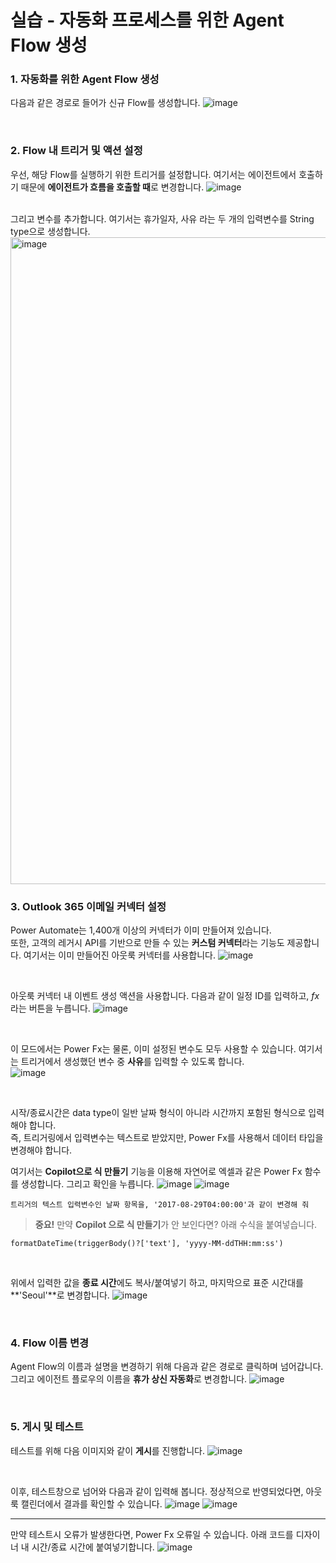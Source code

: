 실습 - 자동화 프로세스를 위한 Agent Flow 생성
===

### 1. 자동화를 위한 Agent Flow 생성
다음과 같은 경로로 들어가 신규 Flow를 생성합니다.
![image](https://github.com/user-attachments/assets/e2a8d151-1b7c-48f5-8a07-fd02c43bd478)

</br>

### 2. Flow 내 트리거 및 액션 설정
우선, 해당 Flow를 실행하기 위한 트리거를 설정합니다. 여기서는 에이전트에서 호출하기 때문에 **에이전트가 흐름을 호출할 때**로 변경합니다.
![image](https://github.com/user-attachments/assets/88d8b8f5-8fdc-4cf4-882e-e892b17d1c99)

</br>
그리고 변수를 추가합니다. 여기서는 휴가일자, 사유 라는 두 개의 입력변수를 String type으로 생성합니다.   
<img width="2000" height="1035" alt="image" src="https://github.com/user-attachments/assets/7fed318e-5f0f-47a9-9850-3dac08d5dfac" />

</br>

### 3. Outlook 365 이메일 커넥터 설정
Power Automate는 1,400개 이상의 커넥터가 이미 만들어져 있습니다.   
또한, 고객의 레거시 API를 기반으로 만들 수 있는 **커스텀 커넥터**라는 기능도 제공합니다. 여기서는 이미 만들어진 아웃룩 커넥터를 사용합니다.
![image](https://github.com/user-attachments/assets/f9f2b66e-ce0f-45c9-a3f7-caac43d2142c)

</br>

아웃룩 커넥터 내 이벤트 생성 액션을 사용합니다. 다음과 같이 일정 ID를 입력하고, *fx* 라는 버튼을 누릅니다.
![image](https://github.com/user-attachments/assets/f3b4c636-f294-452a-a6bd-525bc357c977)

</br>

이 모드에서는 Power Fx는 물론, 이미 설정된 변수도 모두 사용할 수 있습니다. 여기서는 트리거에서 생성했던 변수 중 **사유**를 입력할 수 있도록 합니다.   
![image](https://github.com/user-attachments/assets/ff1de02b-2ea8-491e-84f0-21bc91981300)

</br>

시작/종료시간은 data type이 일반 날짜 형식이 아니라 시간까지 포함된 형식으로 입력해야 합니다.   
즉, 트리거링에서 입력변수는 텍스트로 받았지만, Power Fx를 사용해서 데이터 타입을 변경해야 합니다. 

여기서는 **Copilot으로 식 만들기** 기능을 이용해 자연어로 엑셀과 같은 Power Fx 함수를 생성합니다. 그리고 확인을 누릅니다.
![image](https://github.com/user-attachments/assets/8e3ab925-10d7-4dcb-80ff-cd0344e26368)
![image](https://github.com/user-attachments/assets/f9d4d70a-e36a-4ecc-b855-453c7119aced)


```
트리거의 텍스트 입력변수인 날짜 항목을, '2017-08-29T04:00:00'과 같이 변경해 줘
```

> **중요!** 만약 **Copilot 으로 식 만들기**가 안 보인다면? 아래 수식을 붙여넣습니다.
```
formatDateTime(triggerBody()?['text'], 'yyyy-MM-ddTHH:mm:ss')
```

</br>

위에서 입력한 값을 **종료 시간**에도 복사/붙여넣기 하고, 마지막으로 표준 시간대를 **'Seoul'**로 변경합니다.
![image](https://github.com/user-attachments/assets/c901f1bc-63ff-4259-8ea0-9238f1ff160d)

</br>

### 4. Flow 이름 변경
Agent Flow의 이름과 설명을 변경하기 위해 다음과 같은 경로로 클릭하며 넘어갑니다.   
그리고 에이전트 플로우의 이름을 **휴가 상신 자동화**로 변경합니다.
![image](https://github.com/user-attachments/assets/82aedaa9-2c12-455e-ad4d-32ebfe9cf263)

</br>

### 5. 게시 및 테스트
테스트를 위해 다음 이미지와 같이 **게시**를 진행합니다.
![image](https://github.com/user-attachments/assets/934c9775-1a2b-40fd-92ff-667f76398873)

</br>

이후, 테스트창으로 넘어와 다음과 같이 입력해 봅니다. 정상적으로 반영되었다면, 아웃룩 캘린더에서 결과를 확인할 수 있습니다.
![image](https://github.com/user-attachments/assets/e687604a-b289-452a-a0fc-9e2fcf685fb8)
![image](https://github.com/user-attachments/assets/1d49cc29-005e-475a-b057-68d4a5838308)


---
만약 테스트시 오류가 발생한다면, Power Fx 오류일 수 있습니다. 아래 코드를 디자이너 내 시간/종료 시간에 붙여넣기합니다.
![image](https://github.com/user-attachments/assets/12659dcc-f018-47b5-be93-41c14cb3a353)



